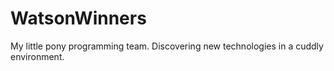 WatsonWinners
=============

My little pony programming team. Discovering new technologies in a cuddly environment.
